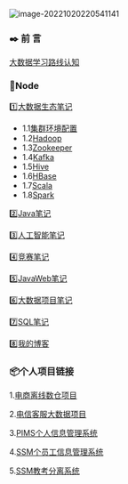 

![image-20221020220541141](https://pic-1313413291.cos.ap-nanjing.myqcloud.com/image-20221020220541141.png)



### :black_nib: 前  言

[大数据学习路线认知](https://kdocs.cn/l/cf418WcENzMl)



### :bookmark_tabs:Node

:one:[大数据生态笔记](https://github.com/FGL12321/Node/tree/main/01_BigData)

* 1.1[集群环境配置](https://github.com/FGL12321/Node/blob/main/01_BigData/00_BigData_environment.md)
* 1.2[Hadoop](https://github.com/FGL12321/Node/blob/main/01_BigData/01_Hadoop_Node.md)
* 1.3[Zookeeper](https://github.com/FGL12321/Node/blob/main/01_BigData/02_Zookeeper_Node.md)
* 1.4[Kafka](https://github.com/FGL12321/Node/blob/main/01_BigData/04_Kafka_Node.md)
* 1.5[Hive](https://github.com/FGL12321/Node/blob/main/01_BigData/05_Hive_Node.md)
* 1.6[HBase](https://github.com/FGL12321/Node/blob/main/01_BigData/06_HBase_Node.md)
* 1.7[Scala](https://github.com/FGL12321/Node/blob/main/01_BigData/07_Scala_Node.md)
* 1.8[Spark](https://github.com/FGL12321/Node/blob/main/01_BigData/08_Spark_Node.md)

:two:[Java笔记](https://github.com/FGL12321/Node/tree/main/02_Java_Node)

:three:[人工智能笔记](https://github.com/FGL12321/Node/tree/main/03_AI_Node)

:four:[竞赛笔记](https://github.com/FGL12321/Node/tree/main/04_Competition_Node)

:five:[JavaWeb笔记](https://github.com/FGL12321/Node/tree/main/05_JavaWeb_Node)

:six:[大数据项目笔记](https://github.com/FGL12321/Node/tree/main/06_Project_Node)

:seven:[SQL笔记](https://github.com/FGL12321/Node/tree/main/07_SQL_Node)

:eight:[我的博客](https://github.com/FGL12321/Node/tree/main/08_Brok)



### :package:个人项目链接

1.[电商离线数仓项目](https://gitee.com/fanggaolei/Data-Warehouse)

2.[电信客服大数据项目](https://gitee.com/fanggaolei/ct-fang-project)

3.[PIMS个人信息管理系统](https://gitee.com/fanggaolei/pims_code)

4.[SSM个员工信息管理系统](https://gitee.com/fanggaolei/SSM)

5.[SSM教考分离系统](https://gitee.com/fanggaolei/OnlineExamSSM)



